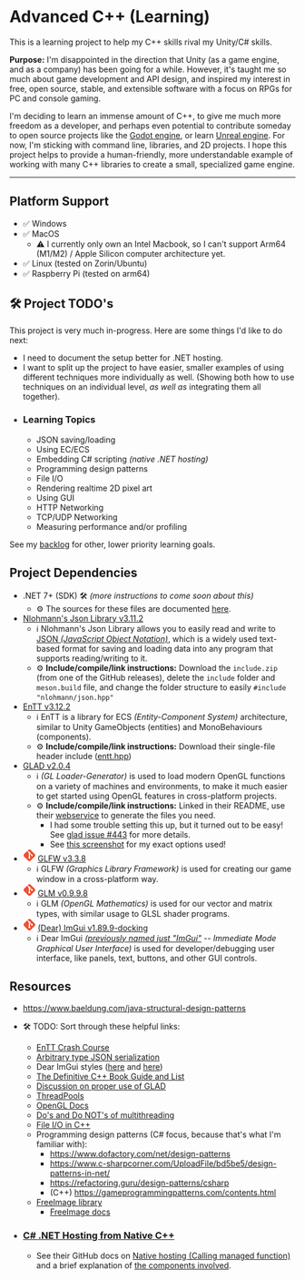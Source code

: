 # Advanced C++ (Learning)
This is a learning project to help my C++ skills rival my Unity/C# skills.

**Purpose:** I'm disappointed in the direction that Unity (as a game engine, and as a company) has been going for a while. However, it's taught me so much about game development and API design, and inspired my interest in free, open source, stable, and extensible software with a focus on RPGs for PC and console gaming.

I'm deciding to learn an immense amount of C++, to give me much more freedom as a developer, and perhaps even potential to contribute someday to open source projects like the [Godot engine](https://godotengine.org/), or learn [Unreal engine](https://www.unrealengine.com). For now, I'm sticking with command line, libraries, and 2D projects. I hope this project helps to provide a human-friendly, more understandable example of working with many C++ libraries to create a small, specialized game engine.

---

## Platform Support
- ✅ Windows
- ✅ MacOS
    - ⚠️ I currently only own an Intel Macbook, so I can't support Arm64 (M1/M2) / Apple Silicon computer architecture yet.
- ✅ Linux (tested on Zorin/Ubuntu)
- ✅ Raspberry Pi (tested on arm64)


## 🛠️ Project TODO's
This project is very much in-progress. Here are some things I'd like to do next:

- I need to document the setup better for .NET hosting.
- I want to split up the project to have easier, smaller examples of using different techniques more individually as well. (Showing both how to use techniques on an individual level, _as well as_ integrating them all together).
- ### Learning Topics
    - JSON saving/loading
    - Using EC/ECS
    - Embedding C# scripting _(native .NET hosting)_
    - Programming design patterns
    - File I/O
    - Rendering realtime 2D pixel art
    - Using GUI
    - HTTP Networking
    - TCP/UDP Networking
    - Measuring performance and/or profiling

See my [backlog](/BACKLOG.md) for other, lower priority learning goals.


## Project Dependencies
- .NET 7+ (SDK) 🛠️ _(more instructions to come soon about this)_
    - ⚙️ The sources for these files are documented [here](/libraries/nethosting/source.md).
- [Nlohmann's Json Library v3.11.2](https://github.com/nlohmann/json/releases/tag/v3.11.2)
    - ℹ️ Nlohmann's Json Library allows you to easily read and write to [JSON _(JavaScript Object Notation)_](https://www.json.org/json-en.html), which is a widely used text-based format for saving and loading data into any program that supports reading/writing to it.
    - ⚙️ **Include/compile/link instructions:** Download the `include.zip` (from one of the GitHub releases), delete the `include` folder and `meson.build` file, and change the folder structure to easily `#include "nlohmann/json.hpp"`
- [EnTT v3.12.2](https://github.com/skypjack/entt)
    - ℹ️ EnTT is a library for ECS _(Entity-Component System)_ architecture, similar to Unity GameObjects (entities) and MonoBehaviours (components).
    - ⚙️ **Include/compile/link instructions:** Download their single-file header include ([entt.hpp](https://github.com/skypjack/entt/blob/v3.12.2/single_include/entt/entt.hpp))
- [GLAD v2.0.4](https://github.com/Dav1dde/glad/tree/v2.0.4)
    - ℹ️ _(GL Loader-Generator)_ is used to load modern OpenGL functions on a variety of machines and environments, to make it much easier to get started using OpenGL features in cross-platform projects.
    - ⚙️ **Include/compile/link instructions:** Linked in their README, use their [webservice](https://gen.glad.sh/) to generate the files you need.
        - I had some trouble setting this up, but it turned out to be easy! See [glad issue #443](https://github.com/Dav1dde/glad/issues/443) for more details.
        - See [this screenshot](/docs/images/Glad%20v2.0.4%20Generation%20Options.png) for my exact options used!
- [![Git icon](/docs/images/Git%20Icon%20(Small%20Orange).png "GLFW is brought in as a git submodule")](https://git-scm.com/book/en/v2/Git-Tools-Submodules) [GLFW v3.3.8](https://github.com/glfw/glfw/tree/3.3.8)
    - ℹ️ GLFW _(Graphics Library Framework)_ is used for creating our game window in a cross-platform way.
- [![Git icon](/docs/images/Git%20Icon%20(Small%20Orange).png "GLM is brought in as a git submodule")](https://git-scm.com/book/en/v2/Git-Tools-Submodules) [GLM v0.9.9.8](https://github.com/g-truc/glm/tree/0.9.9.8)
    - ℹ️ GLM _(OpenGL Mathematics)_ is used for our vector and matrix types, with similar usage to GLSL shader programs.
- [![Git icon](/docs/images/Git%20Icon%20(Small%20Orange).png "Dear ImGui is brought in as a git submodule")](https://git-scm.com/book/en/v2/Git-Tools-Submodules) [(Dear) ImGui v1.89.9-docking](https://github.com/ocornut/imgui/tree/v1.89.9-docking)
    - ℹ️ Dear ImGui _([previously named just "ImGui"](https://github.com/ocornut/imgui/discussions/4041) -- Immediate Mode Graphical User Interface)_ is used for developer/debugging user interface, like panels, text, buttons, and other GUI controls.

## Resources
- https://www.baeldung.com/java-structural-design-patterns
- 🛠️ TODO: Sort through these helpful links:
    - [EnTT Crash Course](https://skypjack.github.io/entt/md_docs_md_entity.html)
    - [Arbitrary type JSON serialization](https://json.nlohmann.me/features/arbitrary_types/)
    - Dear ImGui styles ([here](https://github.com/GraphicsProgramming/dear-imgui-styles) and [here](https://github.com/ocornut/imgui/issues/707))
    - [The Definitive C++ Book Guide and List](https://stackoverflow.com/questions/388242/the-definitive-c-book-guide-and-list)
    - [Discussion on proper use of GLAD](https://github.com/Dav1dde/glad/issues/443)
    - [ThreadPools](https://learn.microsoft.com/en-us/dotnet/api/system.threading.threadpool?view=net-7.0)
    - [OpenGL Docs](https://docs.gl/)
    - [Do's and Do NOT's of multithreading](https://gamedev.stackexchange.com/a/80077)
    - [File I/O in C++](https://www.w3schools.com/cpp/cpp_files.asp)
    - Programming design patterns (C# focus, because that's what I'm familiar with):
        - https://www.dofactory.com/net/design-patterns
        - https://www.c-sharpcorner.com/UploadFile/bd5be5/design-patterns-in-net/
        - https://refactoring.guru/design-patterns/csharp
        - (C++) https://gameprogrammingpatterns.com/contents.html
    - [FreeImage library](https://freeimage.sourceforge.io/download.html)
        - [FreeImage docs](https://cfhcable.dl.sourceforge.net/project/freeimage/Source%20Documentation/3.18.0/FreeImage3180.pdf)

- ### [C# .NET Hosting from Native C++](https://learn.microsoft.com/en-us/dotnet/core/tutorials/netcore-hosting)
    - See their GitHub docs on [Native hosting (Calling managed function)](https://github.com/dotnet/runtime/blob/main/docs/design/features/native-hosting.md#calling-managed-function-net-5-and-above) and a brief explanation of [the components involved](https://github.com/dotnet/runtime/blob/main/docs/design/features/host-components.md).